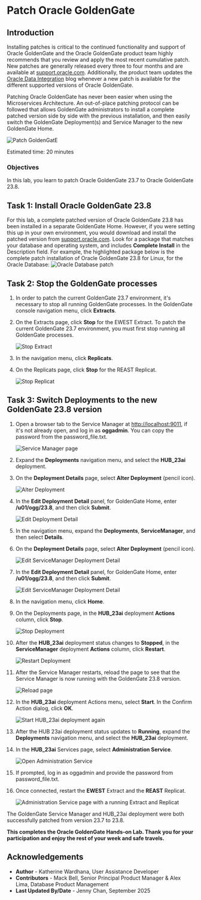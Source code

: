 # Patch Oracle GoldenGate

## Introduction

Installing patches is critical to the continued functionality and support of Oracle GoldenGate and the Oracle GoldenGate product team highly recommends that you review and apply the most recent cumulative patch.  New patches are generally released every three to four months and are available at [support.oracle.com](https://support.oracle.com). Additionally, the product team updates the [Oracle Data Integration](https://blogs.oracle.com/dataintegration/post/how-to-obtain-the-latest-oracle-goldengate-microservices-architecture-bundle-patches) blog whenever a new patch is available for the different supported versions of Oracle GoldenGate. 

Patching Oracle GoldenGate has never been easier when using the Microservices Architecture. An out-of-place patching protocol can be followed that allows GoldenGate administrators to install a complete patched version side by side with the previous installation, and then easily switch the GoldenGate Deployment(s) and Service Manager to the new GoldenGate Home.

   ![Patch GoldenGatE](./images/patch-gg.png " ")

Estimated time: 20 minutes

### Objectives

In this lab, you learn to patch Oracle GoldenGate 23.7 to Oracle GoldenGate 23.8.

## Task 1: Install Oracle GoldenGate 23.8

For this lab, a complete patched version of Oracle GoldenGate 23.8 has been installed in a separate GoldenGate Home. However, if you were setting this up in your own environment, you would download and install the patched version from [support.oracle.com](https://support.oracle.com). Look for a package that matches your database and operating system, and includes **Complete Install** in the Description field. For example, the highlighted package below is the complete patch installation of Oracle GoldenGate 23.8 for Linux, for the Oracle Database:
    ![Oracle Database patch](./images/oracle-db-patch.png " ")

## Task 2: Stop the GoldenGate processes

1. In order to patch the current GoldenGate 23.7 environment, it's necessary to stop all running GoldenGate processes. In the GoldenGate console navigation menu, click **Extracts**.

2. On the Extracts page, click **Stop** for the EWEST Extract. To patch the current GoldenGate 23.7 environment, you must first stop running all GoldenGate processes.  

    ![Stop Extract](./images/02-02-pause-extract.png " ")

3. In the navigation menu, click **Replicats**.

4. On the Replicats page, click **Stop** for the REAST Replicat.  

    ![Stop Replicat](./images/02-04-pause-extract.png " ")

## Task 3: Switch Deployments to the new GoldenGate 23.8 version

1. Open a browser tab to the Service Manager at [http://localhost:9011](http://localhost:9011), if it's not already open, and log in as **oggadmin**. You can copy the password from the password_file.txt.

    ![Service Manager page](./images/03-01-service-manager.png " ")

2. Expand the **Deployments** navigation menu, and select the **HUB_23ai** deployment.  

3. On the **Deployment Details** page, select **Alter Deployment** (pencil icon).

    ![Alter Deployment](./images/03-03-deployment-details.png " ")

4. In the **Edit Deployment Detail** panel, for GoldenGate Home, enter **/u01/ogg/23.8**, and then click **Submit**.

    ![Edit Deployment Detail](./images/03-04-edit-deployment-detail.png " ")

5. In the navigation menu, expand the **Deployments**, **ServiceManager**, and then select **Details**.

6. On the **Deployment Details** page, select **Alter Deployment** (pencil icon).  

    ![Edit ServiceManager Deployment Detail](./images/03-06-sm-deployment-detail.png " ")

7. In the **Edit Deployment Detail** panel, for GoldenGate Home, enter **/u01/ogg/23.8**, and then click **Submit**.

    ![Edit ServiceManager Deployment Detail](./images/03-07-sm-edit-deployment-detail.png " ")

8. In the navigation menu, click **Home**.

9. On the Deployments page, in the **HUB_23ai** deployment **Actions** column, click **Stop**. 

    ![Stop Deployment](./images/03-09-pause-deployment.png " ")

10. After the **HUB_23ai** deployment status changes to **Stopped**, in the **ServiceManager** deployment **Actions** column, click **Restart**.

    ![Restart Deployment](./images/03-10-restart-deployment.png " ")

11. After the Service Manager restarts, reload the page to see that the Service Manager is now running with the GoldenGate 23.8 version.

    ![Reload page](./images/03-11-reload-page.png " ")

12. In the **HUB_23ai** deployment Actions menu, select **Start**. In the Confirm Action dialog, click **OK**.

    ![Start HUB_23ai deployment again](./images/03-12-start-dep-again.png " ")

13. After the HUB 23ai deployment status updates to **Running**, expand the **Deployments** navigation menu, and select the **HUB_23ai** deployment.

14. In the **HUB_23ai** Services page, select **Administration Service**.

    ![Open Administration Service](./images/03-14-admin-service.png " ")

15. If prompted, log in as oggadmin and provide the password from password_file.txt.

16. Once connected, restart the **EWEST** Extract and the **REAST** Replicat.  

    ![Administration Service page with a running Extract and Replicat](./images/03-16-admin-service-home.png " ")

The GoldenGate Service Manager and HUB_23ai deployment were both successfully patched from version 23.7 to 23.8.

**This completes the Oracle GoldenGate Hands-on Lab.  Thank you for your participation and enjoy the rest of your week and safe travels.**

## Acknowledgements
* **Author** - Katherine Wardhana, User Assistance Developer
* **Contributors** - Mack Bell, Senior Principal Product Manager & Alex Lima, Database Product Management
* **Last Updated By/Date** - Jenny Chan, September 2025